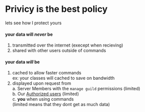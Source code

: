 # Privicy is the best policy
lets see how I protect yours
#### your data will *never* be
1. transmitted over the internet (execept when recieving)
2. shared with other users outside of commands

#### your data *will* be
1. cached to allow faster commands <br>
	ex: your classes will cached to save on bandwidth<br>
2. displayed upon request from<br>
	a. Server Members with the `manage guild` permissions (limited)<br>
	b. Our [Authorized users](libs/util.js#L15) (limited)<br>
	c. **you** when using commands<br>
	(limited means that they dont get as much data)<br>